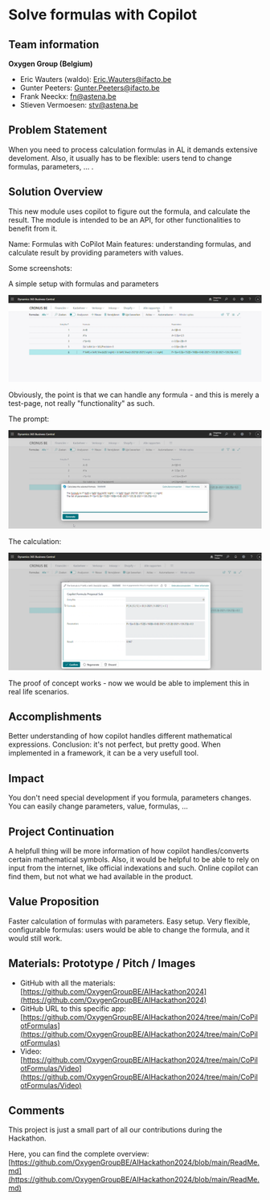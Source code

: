 # Solve formulas with Copilot

## Team information  

**Oxygen Group (Belgium)**

- Eric Wauters (waldo): Eric.Wauters@ifacto.be
- Gunter Peeters: Gunter.Peeters@ifacto.be
- Frank Neeckx: fn@astena.be
- Stieven Vermoesen: stv@astena.be

## Problem Statement
When you need to process calculation formulas in AL it demands extensive develoment. Also, it usually has to be flexible: users tend to change formulas, parameters, ... .

## Solution Overview
This new module uses copilot to figure out the formula, and calculate the result. The module is intended to be an API, for other functionalities to benefit from it.

Name: Formulas with CoPilot
Main features: understanding formulas, and calculate result by providing parameters with values. 

Some screenshots:

A simple setup with formulas and parameters

![image-20240222213010475](readme.assets/image-20240222213010475.png)

Obviously, the point is that we can handle any formula - and this is merely a test-page, not really "functionality" as such.

The prompt:

![image-20240222213139496](readme.assets/image-20240222213139496.png)

The calculation:

![image-20240222213207647](readme.assets/image-20240222213207647.png)

The proof of concept works - now we would be able to implement this in real life scenarios.

## Accomplishments
Better understanding of how copilot handles different mathematical expressions.
Conclusion: it's not perfect, but pretty good.  When implemented in a framework, it can be a very usefull tool.

## Impact 
You don't need special development if you formula, parameters changes.
You can easily change parameters, value, formulas, ... 

## Project Continuation
A helpfull thing will be more information of how copilot handles/converts certain mathematical symbols.
Also, it would be helpful to be able to rely on input from the internet, like official indexations and such.  Online copilot can find them, but not what we had available in the product.

## Value Proposition 
Faster calculation of formulas with parameters. Easy setup. Very flexible, configurable formulas: users would be able to change the formula, and it would still work.

## Materials: Prototype / Pitch / Images 
- GitHub with all the materials: [https://github.com/OxygenGroupBE/AIHackathon2024](https://github.com/OxygenGroupBE/AIHackathon2024)
- GitHub URL to this specific app: [https://github.com/OxygenGroupBE/AIHackathon2024/tree/main/CoPilotFormulas](https://github.com/OxygenGroupBE/AIHackathon2024/tree/main/CoPilotFormulas)
- Video: [https://github.com/OxygenGroupBE/AIHackathon2024/tree/main/CoPilotFormulas/Video](https://github.com/OxygenGroupBE/AIHackathon2024/tree/main/CoPilotFormulas/Video)

## Comments
This project is just a small part of all our contributions during the Hackathon.  

Here, you can find the complete overview:  [https://github.com/OxygenGroupBE/AIHackathon2024/blob/main/ReadMe.md](https://github.com/OxygenGroupBE/AIHackathon2024/blob/main/ReadMe.md)